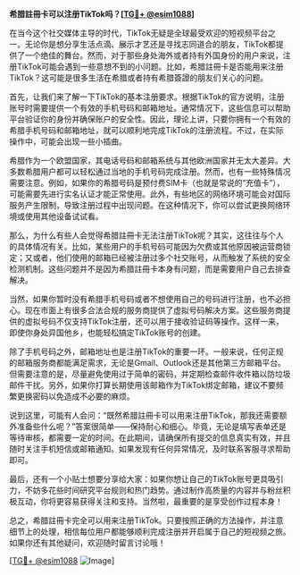 **希腊註冊卡可以注册TikTok吗？[[TG💪+ @esim1088](https://t.me/s/esim1088)]**

在当今这个社交媒体主导的时代，TikTok无疑是全球最受欢迎的短视频平台之一。无论你是想分享生活点滴、展示才艺还是寻找志同道合的朋友，TikTok都提供了一个绝佳的舞台。然而，对于那些身处海外或者持有外国身份的用户来说，注册TikTok可能会遇到一些意想不到的小问题。比如，希腊註冊卡是否能用来注册TikTok？这可能是很多生活在希腊或者持有希腊簽證的朋友们关心的问题。

首先，让我们来了解一下TikTok的基本注册要求。根据TikTok的官方说明，注册账号时需要提供一个有效的手机号码和邮箱地址。通常情况下，这些信息可以帮助平台验证你的身份并确保账户的安全性。因此，理论上讲，只要你拥有一个有效的希腊手机号码和邮箱地址，就可以顺利地完成TikTok的注册流程。不过，在实际操作中，可能会出现一些小插曲。

希腊作为一个欧盟国家，其电话号码和邮箱系统与其他欧洲国家并无太大差异。大多数希腊用户都可以轻松通过当地的手机号码完成注册。然而，也有一些特殊情况需要注意。例如，如果你的希腊号码是预付费SIM卡（也就是常说的“充值卡”），可能需要先进行实名认证才能正常使用。此外，有些地区的网络环境可能会对国际服务产生限制，导致注册过程中出现问题。在这种情况下，你可以尝试更换网络环境或使用其他设备试试看。

那么，为什么有些人会觉得希腊註冊卡无法注册TikTok呢？其实，这往往与个人的具体情况有关。比如，某些用户的手机号码可能因为欠费或其他原因被运营商锁定；又或者，他们使用的邮箱已经被注册过多个社交账号，从而触发了系统的安全检测机制。这些问题并不是因为希腊註冊卡本身有问题，而是需要用户自己去排查解决。

当然，如果你暂时没有希腊手机号码或者不想使用自己的号码进行注册，也不必担心。现在市面上有很多合法合规的服务商提供了虚拟号码解决方案。这些服务商提供的虚拟号码不仅支持TikTok注册，还可以用于接收验证码等操作。这样一来，即使你身处异国他乡，也能轻松搞定TikTok账号的创建。

除了手机号码之外，邮箱地址也是注册TikTok的重要一环。一般来说，任何正规的邮箱服务商都能满足需求，无论是Gmail、Outlook还是其他第三方邮箱平台。但需要注意的是，尽量避免使用过于简单的密码，并定期检查邮件收件箱以防垃圾邮件干扰。另外，如果你打算长期使用该邮箱作为TikTok绑定邮箱，建议不要频繁更换密码以免造成不必要的麻烦。

说到这里，可能有人会问：“既然希腊註冊卡可以用来注册TikTok，那我还需要额外准备些什么呢？”答案很简单——保持耐心和细心。毕竟，无论是填写表单还是等待审核，都需要一定的时间。在此期间，请确保所有提交的信息真实有效，并且随时关注手机短信或邮箱通知。如果发现有任何异常情况，及时联系客服寻求帮助即可。

最后，还有一个小贴士想要分享给大家：如果你想让自己的TikTok账号更具吸引力，不妨多花些时间研究平台规则和热门趋势。通过制作高质量的内容并与粉丝积极互动，你将更容易获得关注和支持。当然啦，最重要的是享受创作过程本身！

总之，希腊註冊卡完全可以用来注册TikTok。只要按照正确的方法操作，并注意细节上的处理，相信每位用户都能够顺利完成注册并开启属于自己的短视频之旅。如果你还有其他疑问，欢迎随时留言讨论哦！

[[TG💪+ @esim1088](https://t.me/s/esim1088) ![Image](https://i.postimg.cc/4NQfJmqS/Snipaste-2025-05-13-00-14-12.png)]